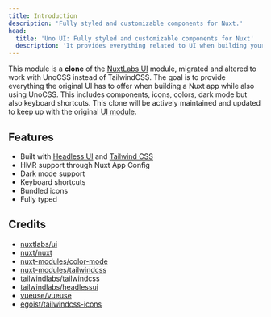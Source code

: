 ```yaml
---
title: Introduction
description: 'Fully styled and customizable components for Nuxt.'
head:
  title: 'Uno UI: Fully styled and customizable components for Nuxt'
  description: 'It provides everything related to UI when building your Nuxt app. This includes components, icons, colors, dark mode but also keyboard shortcuts. Built with Headless UI and Tailwind CSS, published under MIT License.'
---
```


This module is a **clone** of the [NuxtLabs UI](https://ui.nuxtlabs.com) module, migrated and altered to work with UnoCSS instead of TailwindCSS. The goal is to provide everything the original UI has to offer when building a Nuxt app while also using UnoCSS. This includes components, icons, colors, dark mode but also keyboard shortcuts.  This clone will be actively maintained and updated to keep up with the original [UI module](https://ui.nuxtlabs.com).

## Features

- Built with [Headless UI](https://headlessui.dev/) and [Tailwind CSS](https://tailwindcss.com/)
- HMR support through Nuxt App Config
- Dark mode support
- Keyboard shortcuts
- Bundled icons
- Fully typed

## Credits

- [nuxtlabs/ui](https://github.com/nuxtlabs/ui)
- [nuxt/nuxt](https://github.com/nuxt/nuxt)
- [nuxt-modules/color-mode](https://github.com/nuxt-modules/color-mode)
- [nuxt-modules/tailwindcss](https://github.com/nuxt-modules/tailwindcss)
- [tailwindlabs/tailwindcss](https://github.com/tailwindlabs/tailwindcss)
- [tailwindlabs/headlessui](https://github.com/tailwindlabs/headlessui)
- [vueuse/vueuse](https://github.com/vueuse/vueuse)
- [egoist/tailwindcss-icons](https://github.com/egoist/tailwindcss-icons)
